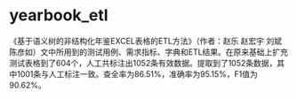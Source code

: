 # yearbook_etl
《基于语义树的非结构化年鉴EXCEL表格的ETL方法》（作者：赵乐 赵宏宇 刘斌 陈彦如）文中所用到的测试用例、需求指标、字典和ETL结果。在原来基础上扩充测试表格到了604个，人工共标注出1052条有效数据。提取到了1052条数据，其中1001条与人工标注一致。查全率为86.51%，准确率为95.15%，F1值为90.62%。

